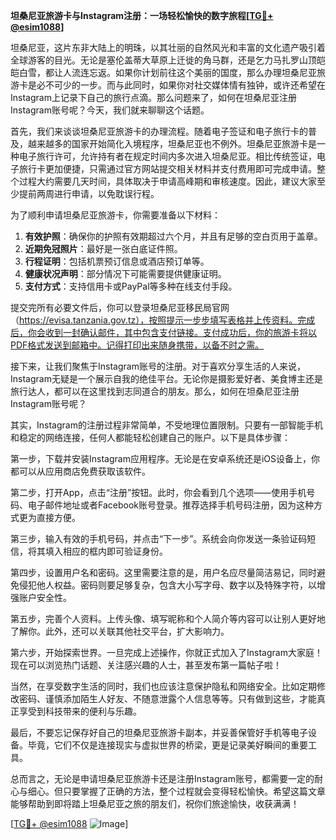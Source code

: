 **坦桑尼亚旅游卡与Instagram注册：一场轻松愉快的数字旅程[[TG💪+ @esim1088](https://t.me/s/esim1088)]**

坦桑尼亚，这片东非大陆上的明珠，以其壮丽的自然风光和丰富的文化遗产吸引着全球游客的目光。无论是塞伦盖蒂大草原上迁徙的角马群，还是乞力马扎罗山顶皑皑白雪，都让人流连忘返。如果你计划前往这个美丽的国度，那么办理坦桑尼亚旅游卡是必不可少的一步。而与此同时，如果你对社交媒体情有独钟，或许还希望在Instagram上记录下自己的旅行点滴。那么问题来了，如何在坦桑尼亚注册Instagram账号呢？今天，我们就来聊聊这个话题。

首先，我们来谈谈坦桑尼亚旅游卡的办理流程。随着电子签证和电子旅行卡的普及，越来越多的国家开始简化入境程序，坦桑尼亚也不例外。坦桑尼亚旅游卡是一种电子旅行许可，允许持有者在规定时间内多次进入坦桑尼亚。相比传统签证，电子旅行卡更加便捷，只需通过官方网站提交相关材料并支付费用即可完成申请。整个过程大约需要几天时间，具体取决于申请高峰期和审核速度。因此，建议大家至少提前两周进行申请，以免耽误行程。

为了顺利申请坦桑尼亚旅游卡，你需要准备以下材料：
1. **有效护照**：确保你的护照有效期超过六个月，并且有足够的空白页用于盖章。
2. **近期免冠照片**：最好是一张白底证件照。
3. **行程证明**：包括机票预订信息或酒店预订单等。
4. **健康状况声明**：部分情况下可能需要提供健康证明。
5. **支付方式**：支持信用卡或PayPal等多种在线支付手段。

提交完所有必要文件后，你可以登录坦桑尼亚移民局官网（https://evisa.tanzania.gov.tz），按照提示一步步填写表格并上传资料。完成后，你会收到一封确认邮件，其中包含支付链接。支付成功后，你的旅游卡将以PDF格式发送到邮箱中。记得打印出来随身携带，以备不时之需。

接下来，让我们聚焦于Instagram账号的注册。对于喜欢分享生活的人来说，Instagram无疑是一个展示自我的绝佳平台。无论你是摄影爱好者、美食博主还是旅行达人，都可以在这里找到志同道合的朋友。那么，如何在坦桑尼亚注册Instagram账号呢？

其实，Instagram的注册过程非常简单，不受地理位置限制。只要有一部智能手机和稳定的网络连接，任何人都能轻松创建自己的账户。以下是具体步骤：

第一步，下载并安装Instagram应用程序。无论是在安卓系统还是iOS设备上，你都可以从应用商店免费获取该软件。

第二步，打开App，点击“注册”按钮。此时，你会看到几个选项——使用手机号码、电子邮件地址或者Facebook账号登录。推荐选择手机号码注册，因为这种方式更为直接方便。

第三步，输入有效的手机号码，并点击“下一步”。系统会向你发送一条验证码短信，将其填入相应的框内即可验证身份。

第四步，设置用户名和密码。这里需要注意的是，用户名应尽量简洁易记，同时避免侵犯他人权益。密码则要足够复杂，包含大小写字母、数字以及特殊字符，以增强账户安全性。

第五步，完善个人资料。上传头像、填写昵称和个人简介等内容可以让别人更好地了解你。此外，还可以关联其他社交平台，扩大影响力。

第六步，开始探索世界。一旦完成上述操作，你就正式加入了Instagram大家庭！现在可以浏览热门话题、关注感兴趣的人士，甚至发布第一篇帖子啦！

当然，在享受数字生活的同时，我们也应该注意保护隐私和网络安全。比如定期修改密码、谨慎添加陌生人好友、不随意泄露个人信息等等。只有做到这些，才能真正享受到科技带来的便利与乐趣。

最后，不要忘记保存好自己的坦桑尼亚旅游卡副本，并妥善保管好手机等电子设备。毕竟，它们不仅是连接现实与虚拟世界的桥梁，更是记录美好瞬间的重要工具。

总而言之，无论是申请坦桑尼亚旅游卡还是注册Instagram账号，都需要一定的耐心与细心。但只要掌握了正确的方法，整个过程就会变得轻松愉快。希望这篇文章能够帮助到即将踏上坦桑尼亚之旅的朋友们，祝你们旅途愉快，收获满满！

[[TG💪+ @esim1088](https://t.me/s/esim1088) ![Image](https://i.postimg.cc/4NQfJmqS/Snipaste-2025-05-13-00-14-12.png)]
